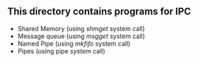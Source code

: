 ## This directory contains programs for IPC ##
* Shared Memory (using _shmget_ system call)
* Message queue (using _msgget_ system call)
* Named Pipe (using _mkfifo_ system call)
* Pipes (using pipe _system_ call)
